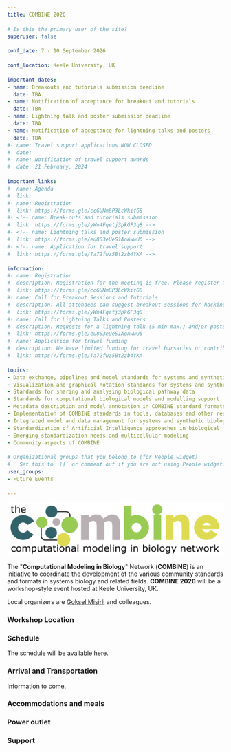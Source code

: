 ```yaml
---
title: COMBINE 2026

# Is this the primary user of the site?
superuser: false

conf_date: 7 - 10 September 2026

conf_location: Keele University, UK

important_dates:
- name: Breakouts and tutorials submission deadline
  date: TBA
- name: Notification of acceptance for breakout and tutorials
  date: TBA
- name: Lightning talk and poster submission deadline
  date: TBA
- name: Notification of acceptance for lightning talks and posters
  date: TBA
#- name: Travel support applications NOW CLOSED 
#  date: 
#- name: Notification of travel support awards
#  date: 21 February, 2024

important_links:
#- name: Agenda
#  link: 
#- name: Registration
#  link: https://forms.gle/ccGUNm8P3LcWkifG8
#- <!-- name: Break-outs and tutorials submission
#  link: https://forms.gle/yWn4Fqetj3pkGF3q8 -->
#- <!-- name: Lightning talks and poster submission
#  link: https://forms.gle/eu8S3eUeS1AoAwwU6 -->
#- <!-- name: Application for travel support
#  link: https://forms.gle/Ta72fwz5Bt2zb4YKA -->

information:
#- name: Registration
#  description: Registration for the meeting is free. Please register at the link above as soon as possible. This will help us plan the schedule and match your interests to the timing of the breakouts, etc. Note, only registered attendees will be sent information related to the meeting.
#  link: https://forms.gle/ccGUNm8P3LcWkifG8
#- name: Call for Breakout Sessions and Tutorials
#  description: All attendees can suggest breakout sessions for hacking and/or detailed discussions of certain aspects of one or several of the COMBINE standard(s), metadata and semantic annotations (format-specific or overarching), application and implementations of the COMBINE standards, or any other topic relevant for the COMBINE community. The topics for those breakout sessions, and the time slots which would suit their communities can be submitted via the link above. Note, breakout session organisers will be responsible for creating and hosting their own online sessions, if required.
#  link: https://forms.gle/yWn4Fqetj3pkGF3q8
#- name: Call for Lightning Talks and Posters
#  description: Requests for a lightning talk (5 min max.) and/or poster can be submitted via the link above. Please use several forms if you want to submit abstracts on different topics. The submission deadline is outlined above. Talks will take place during the community session and posters will be displayed throughout the meeting.
#  link: https://forms.gle/eu8S3eUeS1AoAwwU6
#- name: Application for travel funding
#  description: We have limited funding for travel bursaries or contributions towards accommodation. These will be given out to those who have a significant contribution to make to the HARMONY meeting.
#  link: https://forms.gle/Ta72fwz5Bt2zb4YKA

topics:
- Data exchange, pipelines and model standards for systems and synthetic biology
- Visualization and graphical notation standards for systems and synthetic biology
- Standards for sharing and analysing biological pathway data
- Standards for computational biological models and modelling support
- Metadata description and model annotation in COMBINE standard formats
- Implementation of COMBINE standards in tools, databases and other resources
- Integrated model and data management for systems and synthetic biology
- Standardization of Artificial Intelligence approaches in biological modelling
- Emerging standardization needs and multicellular modeling
- Community aspects of COMBINE

# Organizational groups that you belong to (for People widget)
#   Set this to `[]` or comment out if you are not using People widget.
user_groups:
- Future Events

---
```


<img src="/images/harmony2024/combine_london24.png" alt="demo" class="img-responsive">
<br/>

The "**Computational Modeling in Biology**" Network (**COMBINE**) is an initiative to coordinate the development of the various community standards and formats in systems biology and related fields. **COMBINE 2026** will be a workshop-style event hosted at Keele University, UK.

Local organizers are <a href="mailto:g.misirli@keele.ac.uk">Goksel Misirli</a> and colleagues. 

<h3>Workshop Location</h3>

<h3>Schedule</h3>

The schedule will be available here.
 
<h3>Arrival and Transportation</h3>

Information to come.

<h3>Accommodations and meals</h3>

<h3>Power outlet</h3>

<h3>Support</h3>

